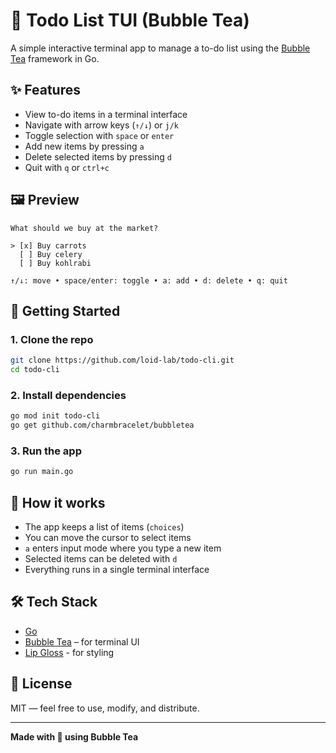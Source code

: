 # 🧋 Todo List TUI (Bubble Tea)

A simple interactive terminal app to manage a to-do list using the [Bubble Tea](https://github.com/charmbracelet/bubbletea) framework in Go.

## ✨ Features

- View to-do items in a terminal interface
- Navigate with arrow keys (`↑/↓`) or `j/k`
- Toggle selection with `space` or `enter`
- Add new items by pressing `a`
- Delete selected items by pressing `d`
- Quit with `q` or `ctrl+c`

## 🖼️ Preview

```text
What should we buy at the market?

> [x] Buy carrots
  [ ] Buy celery
  [ ] Buy kohlrabi

↑/↓: move • space/enter: toggle • a: add • d: delete • q: quit
```

## 🚀 Getting Started

### 1. Clone the repo

```bash
git clone https://github.com/loid-lab/todo-cli.git
cd todo-cli
```

### 2. Install dependencies

```bash
go mod init todo-cli
go get github.com/charmbracelet/bubbletea
```

### 3. Run the app

```bash
go run main.go
```

## 🧠 How it works

- The app keeps a list of items (`choices`)
- You can move the cursor to select items
- `a` enters input mode where you type a new item
- Selected items can be deleted with `d`
- Everything runs in a single terminal interface

## 🛠️ Tech Stack

- [Go](https://golang.org/)
- [Bubble Tea](https://github.com/charmbracelet/bubbletea) – for terminal UI
- [Lip Gloss](https://github.com/charmbracelet/lipgloss) - for styling

## 📄 License

MIT — feel free to use, modify, and distribute.

---

**Made with 💚 using Bubble Tea**